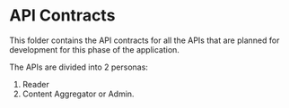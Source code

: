 # API Contracts

This folder contains the API contracts for all the APIs that are planned for development for this phase of the application.

The APIs are divided into 2 personas:

1. Reader
2. Content Aggregator or Admin.
